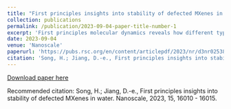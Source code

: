 ```yaml
---
title: "First principles insights into stability of defected MXenes in water"
collection: publications
permalink: /publication/2023-09-04-paper-title-number-1
excerpt: 'First principles molecular dynamics reveals how different types of defects on the Ti3C2Tx MXene surface influence its interaction with water.'
date: 2023-09-04
venue: 'Nanoscale'
paperurl: 'https://pubs.rsc.org/en/content/articlepdf/2023/nr/d3nr02538a'
citation: 'Song, H.; Jiang, D.-e., First principles insights into stability of defected MXenes in water. Nanoscale, 2023, 15, 16010 - 16015.'
---
```



[Download paper here](/files/Haohong_MXene.pdf)

Recommended citation: Song, H.; Jiang, D.-e., First principles insights into stability of defected MXenes in water. Nanoscale, 2023, 15, 16010 - 16015.
